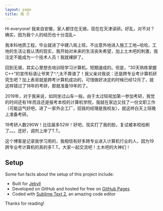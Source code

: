 ```yaml
---
layout: page
title: 简 介
---
```


<p class="message">
  Hi everyone! 我来自安徽，家人都住在无锡，现在在天津读研。好乱，对不对？确实，因为我个人的经历也十分混乱~
</p>

我本科地质工程，毕业就进了中建八局上班，不出意外地进入施工工地~哈哈，工地的生活让我认清的现实，我开始对未来的生活丧失希望，加上土木吧的刺激，我注定不能成为一个技术人员！我就裸辞了。

回到无锡，其实心里想去培训班学习计算机，短期速成的。但是，“30天熟练掌握C++”的宣传标语让爷笑了^.^,太不靠谱了！我父亲对我说：还是跨专业考计算机研究生吧？加上表哥就是跨考计算机成功的，可惜做好决定的时候已经12月了，就这样错过了18年的考研，那就准备19年的了。

2019年，对于我来说，如同坐过山车一般。由于太过轻视加第一参加考研，我觉的时间还有1年而且还是报考本校的计算机学院，我就在家边又找了一份文职工作（可能运气好吧，进了一家外企工厂，招我的经理是我校友），就这样白天上班晚上准备考研。

19考研人数290W！比往届多52W！好吧，现实打了我的脸，复试被本校给刷了。。。还好，调剂上岸了T.T。

这个博客是记录我学习用的，我相信有好多跨专业进入计算机行业的人，因为19跨专业考计算机的真的多T.T。大家一起交流吧！土木吧的大神们！


## Setup

Some fun facts about the setup of this project include:

* Built for [Jekyll](http://jekyllrb.com)
* Developed on GitHub and hosted for free on [GitHub Pages](https://pages.github.com)
* Coded with [Sublime Text 2](http://sublimetext.com), an amazing code editor


Thanks for reading!

